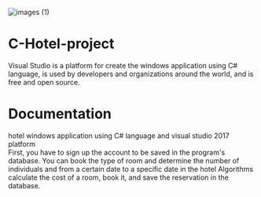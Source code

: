 ![images (1)](https://user-images.githubusercontent.com/80223613/120051011-a2a65780-c027-11eb-809d-14b22ab61b67.png)
# C-Hotel-project
Visual Studio is a platform for create the windows application using C# language,  is used by developers and organizations around the world, and is free and open source.

# Documentation


hotel windows application using C# language and visual studio 2017 platform  
First, you have to sign up the account to be saved in the program's database.
You can book the type of room and determine the number of individuals and from a certain date to a specific date in the hotel
Algorithms calculate the cost of a room, book it, and save the reservation in the database.
